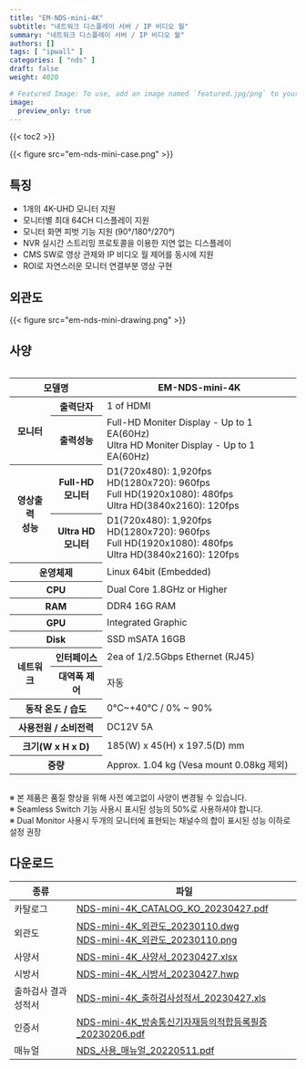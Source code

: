 ```yaml
---
title: "EM-NDS-mini-4K"
subtitle: "네트워크 디스플레이 서버 / IP 비디오 월"
summary: "네트워크 디스플레이 서버 / IP 비디오 월"
authors: []
tags: [ "ipwall" ]
categories: [ "nds" ]
draft: false
weight: 4020

# Featured Image: To use, add an image named `featured.jpg/png` to your page's folder.
image:
  preview_only: true
---
```


{{< toc2 >}}

<div class="container">
<div class="row justify-content-center">
<div class="col-sm-6">

{{< figure src="em-nds-mini-case.png" >}}

</div>
</div>
</div>

<div class="container">
<div class="row justify-content-center">
<div class="col-sm-8 pl-0">

## 특징

- 1개의 4K-UHD 모니터 지원 
- 모니터별 최대 64CH 디스플레이 지원
- 모니터 화면 피벗 기능 지원 (90°/180°/270°)
- NVR 실시간 스트리밍 프로토콜을 이용한 지연 없는 디스플레이 
- CMS SW로 영상 관제와 IP 비디오 월 제어를 동시에 지원
- ROI로 자연스러운 모니터 연결부분 영상 구현

</div>
<div class="col-sm-4 pl-0">

## 외관도

{{< figure src="em-nds-mini-drawing.png" >}}

</div>
</div>
</div>

## 사양

<div style="overflow-x: auto">
<table class="spec">
<thead>
<tr>
<th colspan="2">모델명</th>
<th>EM-NDS-mini-4K</th>
</tr>
</thead>
<tbody>
<tr>
<th rowspan="2">모니터</th>
<th>출력단자</th>
<td>1 of HDMI</td>
</tr>
<tr>
<th>출력성능</th>
<td>Full-HD Moniter Display - Up to 1 EA(60Hz)<br>Ultra HD Moniter Display - Up to 1 EA(60Hz)</td>
</tr>
<tr>
<th rowspan="2">영상출력<br>성능</th>
<th>Full-HD<br>모니터</th>
<td>D1(720x480): 1,920fps<br>
    HD(1280x720): 960fps<br>
    Full HD(1920x1080): 480fps<br>
    Ultra HD(3840x2160): 120fps</td>
</tr>
<tr>
<th>Ultra HD<br>모니터</th>
<td>D1(720x480): 1,920fps<br>
    HD(1280x720): 960fps<br>
    Full HD(1920x1080): 480fps<br>
    Ultra HD(3840x2160): 120fps</td>
</tr>
<tr>
<th colspan="2">운영체제</th>
<td>Linux 64bit (Embedded)</td>
</tr>
<tr>
<th colspan="2">CPU</th>
<td>Dual Core 1.8GHz or Higher</td>
</tr>
<tr>
<th colspan="2">RAM</th>
<td>DDR4 16G RAM</td>
</tr>
<tr>
<th colspan="2">GPU</th>
<td>Integrated Graphic</td>
</tr>
<tr>
<th colspan="2">Disk</th>
<td>SSD mSATA 16GB</td>
</tr>
<tr>
<th rowspan="2">네트워크</th>
<th>인터페이스</th>
<td>2ea of 1/2.5Gbps Ethernet (RJ45)</td>
</tr>
<tr>
<th>대역폭 제어</th>
<td>자동</td>
</tr>
<tr>
<th colspan="2">동작 온도 / 습도</th>
<td>0℃~+40℃ / 0% ~ 90%</td>
</tr>
<tr>
<th colspan="2">사용전원 / 소비전력</th>
<td>DC12V 5A</td>
</tr>
<tr>
<th colspan="2">크기(W x H x D)</th>
<td>185(W) x 45(H) x 197.5(D) mm</td>
</tr>
<tr>
<th colspan="2">중량</th>
<td>Approx. 1.04 kg (Vesa mount 0.08kg 제외)</td>
</tr>
</tbody>
</table>
</div>

※ 본 제품은 품질 향상을 위해 사전 예고없이 사양이 변경될 수 있습니다.  
※ Seamless Switch 기능 사용시 표시된 성능의 50%로 사용하셔야 합니다.  
※ Dual Monitor 사용시 두개의 모니터에 표현되는 채널수의 합이 표시된 성능 이하로 설정 권장

## 다운로드

종류 | 파일
---- | ----
카탈로그 | [NDS-mini-4K_CATALOG_KO_20230427.pdf](https://www.emstone.com/data/sales/ko/NDS-mini-4K_CATALOG_KO_20230427.pdf)
외관도 | [NDS-mini-4K_외관도_20230110.dwg](https://www.emstone.com/data/sales/ko/NDS-mini-4K_외관도_20230110.dwg)<br>[NDS-mini-4K_외관도_20230110.png](https://www.emstone.com/data/sales/ko/NDS-mini-4K_외관도_20230110.png)
사양서 | [NDS-mini-4K_사양서_20230427.xlsx](https://www.emstone.com/data/sales/ko/NDS-mini-4K_사양서_20230427.xlsx)
시방서 | [NDS-mini-4K_시방서_20230427.hwp](https://www.emstone.com/data/sales/ko/NDS-mini-4K_시방서_20230427.hwp)
출하검사 결과 성적서 | [NDS-mini-4K_출하검사성적서_20230427.xls](https://www.emstone.com/data/sales/ko/NDS-mini-4K_출하검사성적서_20230427.xls)
인증서 | [NDS-mini-4K_방송통신기자재등의적합등록필증_20230206.pdf](https://www.emstone.com/data/sales/ko/NDS-mini-4K_방송통신기자재등의적합등록필증_20230206.pdf)
매뉴얼 | [NDS_사용_매뉴얼_20220511.pdf](https://www.emstone.com/data/sales/ko/NDS_사용_매뉴얼_20220511.pdf)
